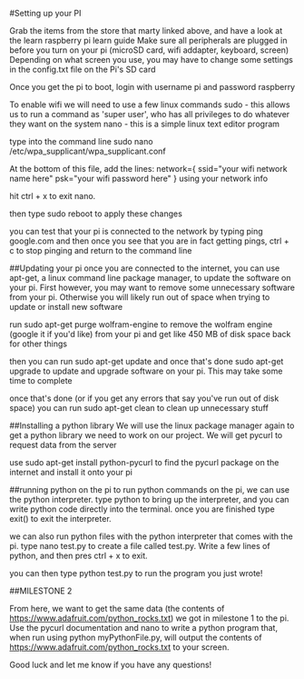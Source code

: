 #Setting up your PI 

Grab the items from the store that marty linked above, and have a look at the learn raspberry pi learn guide
Make sure all peripherals are plugged in before you turn on your pi (microSD card, wifi addapter, keyboard, screen)
Depending on what screen you use, you may have to change some settings in the config.txt file on the Pi's SD card

Once you get the pi to boot, login with username pi and password raspberry

To enable wifi we will need to use a few linux commands
   sudo - this allows us to run a command as 'super user', who has all privileges to do whatever they want on the system
   nano - this is a simple linux text editor program

type into the command line sudo nano /etc/wpa_supplicant/wpa_supplicant.conf

At the bottom of this file, add the lines:
    network={
       ssid="your wifi network name here"
       psk="your wifi password here"
     }
using your network info

hit ctrl + x to exit nano.

then type sudo reboot to apply these changes

you can test that your pi is connected to the network by typing ping google.com and then once you see that you are in fact getting pings, ctrl + c to stop pinging and return to the command line

##Updating your pi
once you are connected to the internet, you can use apt-get, a linux command line package manager, to update the software on your pi.
First however, you may want to remove some unnecessary software from your pi. Otherwise you will likely run out of space when trying to update or install new software

run sudo apt-get purge wolfram-engine to remove the wolfram engine (google it if you'd like) from your pi and get like 450 MB of disk space back for other things

then you can run sudo apt-get update and once that's done sudo apt-get upgrade to update and upgrade software on your pi. This may take some time to complete

once that's done (or if you get any errors that say you've run out of disk space) you can run sudo apt-get clean to clean up unnecessary stuff

##Installing a python library
We will use the linux package manager again to get a python library we need to work on our project. We will get pycurl to request data from the server

use sudo apt-get install python-pycurl to find the pycurl package on the internet and install it onto your pi

##running python on the pi
to run python commands on the pi, we can use the python interpreter. type python to bring up the interpreter, and you can write python code directly into the terminal. once you are finished type exit() to exit the interpreter.

we can also run python files with the python interpreter that comes with the pi. type nano test.py to create a file called test.py. Write a few lines of python, and then pres ctrl + x to exit.

you can then type python test.py to run the program you just wrote!

##MILESTONE 2

From here, we want to get the same data (the contents of https://www.adafruit.com/python_rocks.txt) we got in milestone 1 to the pi. Use the pycurl documentation and nano to write a python program that, when run using python myPythonFile.py, will output the contents of https://www.adafruit.com/python_rocks.txt to your screen.

Good luck and let me know if you have any questions!